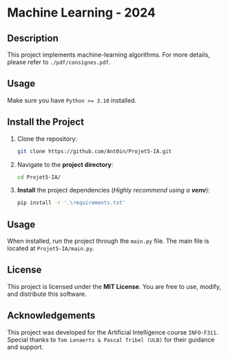# Machine Learning - 2024


## Description

This project implements machine-learning algorithms. For more details, please refer to `./pdf/consignes.pdf`.


## Usage

Make sure you have `Python >= 3.10` installed.


## Install the Project

1. Clone the repository:
   ```bash
   git clone https://github.com/Ant0in/Projet5-IA.git
   ```

2. Navigate to the **project directory**:
   ```bash
   cd Projet5-IA/
   ```

3. **Install** the project dependencies (*Highly recommend using a **venv***):
   ```bash
   pip install -r '.\requirements.txt'
   ```


## Usage

When installed, run the project through the `main.py` file. 
The main file is located at `Projet5-IA/main.py`.


## License

This project is licensed under the **MIT License**. You are free to use, modify, and distribute this software.


## Acknowledgements

This project was developed for the Artificial Intelligence course `INFO-F311`. Special thanks to `Tom Lenaerts & Pascal Tribel (ULB)` for their guidance and support.

